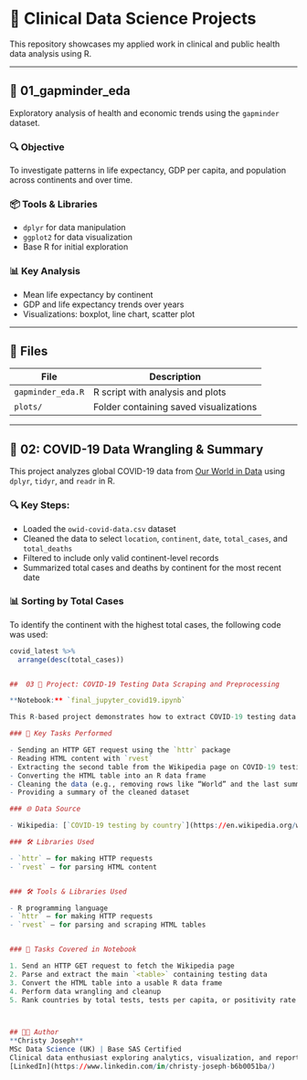 # 🧪 Clinical Data Science Projects

This repository showcases my applied work in clinical and public health data analysis using R.

---

## 📁 01_gapminder_eda

Exploratory analysis of health and economic trends using the `gapminder` dataset.

### 🔍 Objective
To investigate patterns in life expectancy, GDP per capita, and population across continents and over time.

### 📦 Tools & Libraries
- `dplyr` for data manipulation
- `ggplot2` for data visualization
- Base R for initial exploration

### 📊 Key Analysis
- Mean life expectancy by continent
- GDP and life expectancy trends over years
- Visualizations: boxplot, line chart, scatter plot

---

## 📂 Files

| File               | Description                        |
|--------------------|------------------------------------|
| `gapminder_eda.R`  | R script with analysis and plots   |
| `plots/`           | Folder containing saved visualizations |

---

## 🧪 02: COVID-19 Data Wrangling & Summary

This project analyzes global COVID-19 data from [Our World in Data](https://ourworldindata.org/coronavirus) using `dplyr`, `tidyr`, and `readr` in R.

### 🔍 Key Steps:
- Loaded the `owid-covid-data.csv` dataset
- Cleaned the data to select `location`, `continent`, `date`, `total_cases`, and `total_deaths`
- Filtered to include only valid continent-level records
- Summarized total cases and deaths by continent for the most recent date

### 📊 Sorting by Total Cases
To identify the continent with the highest total cases, the following code was used:

```r
covid_latest %>%
  arrange(desc(total_cases))


##  03 📄 Project: COVID-19 Testing Data Scraping and Preprocessing

**Notebook:** `final_jupyter_covid19.ipynb`

This R-based project demonstrates how to extract COVID-19 testing data by country from Wikipedia using web scraping techniques, and perform basic data preprocessing for analysis.

### 📌 Key Tasks Performed

- Sending an HTTP GET request using the `httr` package
- Reading HTML content with `rvest`
- Extracting the second table from the Wikipedia page on COVID-19 testing by country
- Converting the HTML table into an R data frame
- Cleaning the data (e.g., removing rows like “World” and the last summary row)
- Providing a summary of the cleaned dataset

### 🌐 Data Source

- Wikipedia: [`COVID-19 testing by country`](https://en.wikipedia.org/w/index.php?title=Template:COVID-19_testing_by_country)

### 🛠️ Libraries Used

- `httr` – for making HTTP requests
- `rvest` – for parsing HTML content


### 🛠️ Tools & Libraries Used

- R programming language
- `httr` — for making HTTP requests
- `rvest` — for parsing and scraping HTML tables


### 🧪 Tasks Covered in Notebook

1. Send an HTTP GET request to fetch the Wikipedia page
2. Parse and extract the main `<table>` containing testing data
3. Convert the HTML table into a usable R data frame
4. Perform data wrangling and cleanup
5. Rank countries by total tests, tests per capita, or positivity rate



## 👨‍💻 Author
**Christy Joseph** 
MSc Data Science (UK) | Base SAS Certified  
Clinical data enthusiast exploring analytics, visualization, and reporting using R.
[LinkedIn](https://www.linkedin.com/in/christy-joseph-b6b0051ba/)
